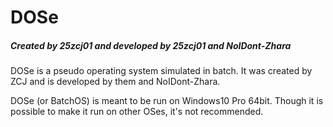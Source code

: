 # DOSe

##### Created by 25zcj01 and developed by 25zcj01 and NoIDont-Zhara

DOSe is a pseudo operating system simulated in batch. It was created by ZCJ and is developed by them and NoIDont-Zhara.

DOSe (or BatchOS) is meant to be run on Windows10 Pro 64bit. Though it is possible to make it run on other OSes, it's not recommended.
